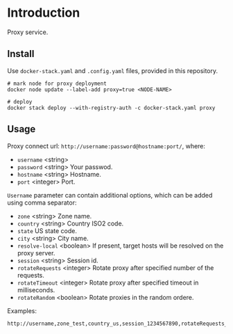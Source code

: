 # Introduction

Proxy service.

## Install

Use `docker-stack.yaml` and `.config.yaml` files, provided in this repository.

```shell
# mark node for proxy deployment
docker node update --label-add proxy=true <NODE-NAME>

# deploy
docker stack deploy --with-registry-auth -c docker-stack.yaml proxy
```

## Usage

Proxy connect url: `http://username:password@hostname:port/`, where:

-   `username` <string\>
-   `password` <string\> Your passwod.
-   `hostname` <string\> Hostname.
-   `port` <integer\> Port.

`Username` parameter can contain additional options, which can be added using comma separator:

-   `zone` <string\> Zone name.
-   `country` <string\> Country ISO2 code.
-   `state` <string> US state code.
-   `city` <string\> City name.
-   `resolve-local` <boolean\> If present, target hosts will be resolved on the proxy server.
-   `session` <string\> Session id.
-   `rotateRequests` <integer\> Rotate proxy after specified number of the requests.
-   `rotateTimeout` <integer\> Rotate proxy after specified timeout in milliseconds.
-   `rotateRandom` <boolean\> Rotate proxies in the random ordere.

Examples:

```text
http://username,zone_test,country_us,session_1234567890,rotateRequests_10,rotateTimeout_10000,rotateRandom_true:password@test.com:54930/

```

